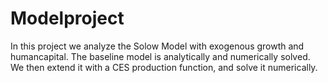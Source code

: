 # Modelproject

In this project we analyze the Solow Model with exogenous growth and humancapital.
The baseline model is analytically and numerically solved.
We then extend it with a CES production function, and solve it numerically.
